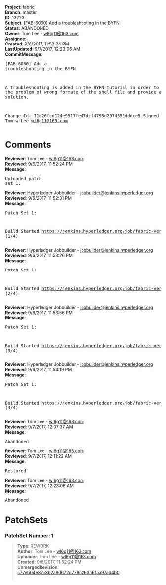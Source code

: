 <strong>Project</strong>: fabric<br><strong>Branch</strong>: master<br><strong>ID</strong>: 13223<br><strong>Subject</strong>: [FAB-6060] Add a troubleshooting in the BYFN<br><strong>Status</strong>: ABANDONED<br><strong>Owner</strong>: Tom Lee - wl6g11@163.com<br><strong>Assignee</strong>:<br><strong>Created</strong>: 9/6/2017, 11:52:24 PM<br><strong>LastUpdated</strong>: 9/7/2017, 12:23:06 AM<br><strong>CommitMessage</strong>:<br><pre>[FAB-6060] Add a troubleshooting in the BYFN

A troubleshooting is added in the BYFN tutorial in order to describe the problem of wrong formate of the shell file and provide a probably solution.

Change-Id: I1e26fcd124e9517fe47dcf4798d2974359dddce5
Signed-off-by: Tom-w-Lee <wl6g11@163.com>
</pre><h1>Comments</h1><strong>Reviewer</strong>: Tom Lee - wl6g11@163.com<br><strong>Reviewed</strong>: 9/6/2017, 11:52:24 PM<br><strong>Message</strong>: <pre>Uploaded patch set 1.</pre><strong>Reviewer</strong>: Hyperledger Jobbuilder - jobbuilder@jenkins.hyperledger.org<br><strong>Reviewed</strong>: 9/6/2017, 11:52:31 PM<br><strong>Message</strong>: <pre>Patch Set 1:

Build Started https://jenkins.hyperledger.org/job/fabric-verify-z/12145/ (1/4)</pre><strong>Reviewer</strong>: Hyperledger Jobbuilder - jobbuilder@jenkins.hyperledger.org<br><strong>Reviewed</strong>: 9/6/2017, 11:53:26 PM<br><strong>Message</strong>: <pre>Patch Set 1:

Build Started https://jenkins.hyperledger.org/job/fabric-verify-x86_64/16488/ (2/4)</pre><strong>Reviewer</strong>: Hyperledger Jobbuilder - jobbuilder@jenkins.hyperledger.org<br><strong>Reviewed</strong>: 9/6/2017, 11:53:56 PM<br><strong>Message</strong>: <pre>Patch Set 1:

Build Started https://jenkins.hyperledger.org/job/fabric-verify-behave-x86_64/10495/ (3/4)</pre><strong>Reviewer</strong>: Hyperledger Jobbuilder - jobbuilder@jenkins.hyperledger.org<br><strong>Reviewed</strong>: 9/6/2017, 11:54:19 PM<br><strong>Message</strong>: <pre>Patch Set 1:

Build Started https://jenkins.hyperledger.org/job/fabric-verify-end-2-end-x86_64/8070/ (4/4)</pre><strong>Reviewer</strong>: Tom Lee - wl6g11@163.com<br><strong>Reviewed</strong>: 9/7/2017, 12:07:37 AM<br><strong>Message</strong>: <pre>Abandoned</pre><strong>Reviewer</strong>: Tom Lee - wl6g11@163.com<br><strong>Reviewed</strong>: 9/7/2017, 12:11:22 AM<br><strong>Message</strong>: <pre>Restored</pre><strong>Reviewer</strong>: Tom Lee - wl6g11@163.com<br><strong>Reviewed</strong>: 9/7/2017, 12:23:06 AM<br><strong>Message</strong>: <pre>Abandoned</pre><h1>PatchSets</h1><h3>PatchSet Number: 1</h3><blockquote><strong>Type</strong>: REWORK<br><strong>Author</strong>: Tom Lee - wl6g11@163.com<br><strong>Uploader</strong>: Tom Lee - wl6g11@163.com<br><strong>Created</strong>: 9/6/2017, 11:52:24 PM<br><strong>UnmergedRevision</strong>: [c77eb04e87c3b2a80672d779c263a61aa97ad4b0](https://github.com/hyperledger-gerrit-archive/fabric/commit/c77eb04e87c3b2a80672d779c263a61aa97ad4b0)<br><br></blockquote>